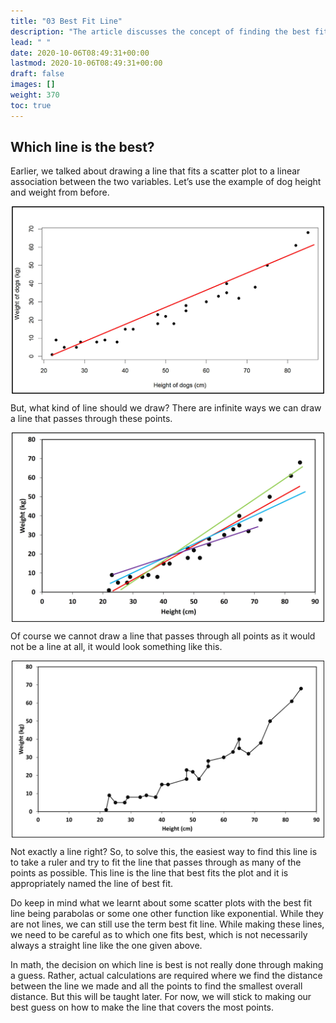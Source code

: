 ```yaml
---
title: "03 Best Fit Line"
description: "The article discusses the concept of finding the best fit line for a scatter plot. It explains that there are infinite ways to draw a line that passes through the points, but the best fit line is the one that covers the most points. It also mentions that sometimes the best fit line may not be a straight line, but can be a parabola or another function. The article concludes by mentioning that actual calculations are required to determine the best fit line, but for now, the focus is on making an educated guess."
lead: " "
date: 2020-10-06T08:49:31+00:00
lastmod: 2020-10-06T08:49:31+00:00
draft: false
images: []
weight: 370
toc: true
---
```


## Which line is the best?

Earlier, we talked about drawing a line that fits a scatter plot to a linear association between the two variables. Let’s use the example of dog height and weight from before. 

<img src ="S02-height-and-weight-linear-line.jpg" width="500" style="display: block; margin: 0 auto;">

But, what kind of line should we draw? There are infinite ways we can draw a line that passes through these points. 

<img src ="S03-dog-weight-and-height-multiple-lines.jpg" width="500" style="display: block; margin: 0 auto;">

Of course we cannot draw a line that passes through all points as it would not be a line at all, it would look something like this. 

<img src ="S03-dog-weight-and-height-connecting-all-dots.jpg" width="500" style="display: block; margin: 0 auto;">

Not exactly a line right?
So, to solve this, the easiest way to find this line is to take a ruler and try to fit the line that passes through as many of the points as possible. This line is the line that best fits the plot and it is appropriately named the line of best fit. 

Do keep in mind what we learnt about some scatter plots with the best fit line being parabolas or some one other function like exponential. While they are not lines, we can still use the term best fit line. While making these lines, we need to be careful as to which one fits best, which is not necessarily always a straight line like the one given above.

In math, the decision on which line is best is not really done through making a guess. Rather, actual calculations are required where we find the distance between the line we made and all the points to find the smallest overall distance. But this will be taught later. For now, we will stick to making our best guess on how to make the line that covers the most points. 
